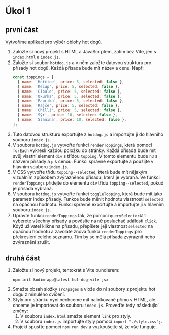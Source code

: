# Úkol 1
## první část
Vytvoříme aplikaci pro výběr oblohy hot dogů.

1. Založte si nový projekt s HTML a JavaScriptem, zatím bez Vite, jen s `index.html` a `index.js`.
1. Založte si soubor `hotdog.js` a v něm založte datovou strukturu pro přísady hot dogů. Každá přísada bude mít název a cenu. Např:
   ```js
   const toppings = [
     { name: 'Hořčice', price: 5, selected: false },
     { name: 'Kečup', price: 5, selected: false },
     { name: 'Cibule', price: 5, selected: false },
     { name: 'Okurka', price: 5, selected: false },
     { name: 'Paprika', price: 5, selected: false },
     { name: 'Rajče', price: 5, selected: false },
     { name: 'Chilli', price: 5, selected: false },
     { name: 'Sýr', price: 10, selected: false },
     { name: 'Slanina', price: 10, selected: false },
   ];
   ```
1. Tuto datovou strukturu exportujte z `hotdog.js` a importujte ji do hlavního souboru `index.js`.
1. V souboru `hotdog.js` vytvořte funkci `renderToppings`, která pomocí `forEach` vykreslí každou položku do stránky. Každá přísada bude mít svůj vlastní element `div` s třídou `topping`. V tomto elementu bude `h3` s názvem přísady a `p` s cenou. Funkci správně exportujte a použijte v hlavním souboru `index.js`.
1. V CSS vytvořte třídu `topping--selected`, která bude mít nějakým vizuálním způsobem zvýrazněnou přísadu, která je vybraná. Ve funkci `renderToppings` přidejte do elementu `div` třídu `topping--selected`, pokud je přísada vybraná.
1. V souboru `hotdog.js` vytvořte funkci `toggleTopping`, která bude mít jako parametr index přísady. Funkce bude měnit hodnotu vlastnosti `selected` na opačnou hodnotu. Funkci správně exportujte a importujte ji v hlavním souboru `index.js`.
1. Upravte funkci `renderToppings` tak, že pomocí `querySelectorAll` vyberete všechny přísady a pověsíte na ně posluchač události `click`. Když uživatel klikne na přísadu, přepíšete její vlastnost `selected` na opačnou hodnotu a zavoláte znova funkci `renderToppings` pro překreslení celého seznamu. Tím by se měla přísada zvýraznit nebo zvýraznění zrušit.

## druhá část
1. Založte si nový projekt, tentokrát s Vite bundlerem:
   ```shell
   npm init kodim-app@latest hot-dog-vite jsx
   ```
1. Smažte obsah složky `src/pages` a vlože do ní soubory z projektu hot dogu z minulého cvičení.
1. Styly pro stránku nyní nechceme mít nalinkované přímo v HTML, ale chceme je importovat do souboru `index.js`. Proveďte tedy následující změny:
   1. V souboru `index.html` smažte element `link` pro styly.
   1. V souboru `index.js` importujte styly pomocí `import "./style.css";`.
1. Projekt spusťte pomocí `npm run dev` a vyzkoušejte si, že vše funguje.